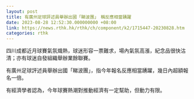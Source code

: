 ```yaml
---
layout: post
title: 有廣州足球評述員舉辦出國「睇波團」　稱反應相當踴躍
date: 2023-08-28 12:52:30.000000000 +08:00
link: https://news.rthk.hk/rthk/ch/component/k2/1715447-20230828.htm
categories: rthk
---
```


四川成都近月球賽氣氛熾熱，球迷形容一票難求，場內氣氛高漲，紀念品很快沽清；亦有球迷自發組織舉辦業餘聯賽。

有廣州足球評述員舉辦出國「睇波團」，指今年報名反應相當踴躍，幾日內超額報名一倍。

有經濟學者認為，今年球賽熱潮對推動經濟有一定幫助，但動力有限。
